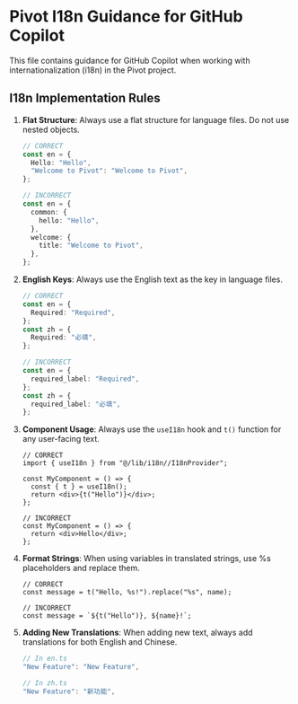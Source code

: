 # Pivot I18n Guidance for GitHub Copilot

This file contains guidance for GitHub Copilot when working with internationalization (i18n) in the Pivot project.

## I18n Implementation Rules

1. **Flat Structure**: Always use a flat structure for language files. Do not use nested objects.

   ```ts
   // CORRECT
   const en = {
     Hello: "Hello",
     "Welcome to Pivot": "Welcome to Pivot",
   };

   // INCORRECT
   const en = {
     common: {
       hello: "Hello",
     },
     welcome: {
       title: "Welcome to Pivot",
     },
   };
   ```

2. **English Keys**: Always use the English text as the key in language files.

   ```ts
   // CORRECT
   const en = {
     Required: "Required",
   };
   const zh = {
     Required: "必填",
   };

   // INCORRECT
   const en = {
     required_label: "Required",
   };
   const zh = {
     required_label: "必填",
   };
   ```

3. **Component Usage**: Always use the `useI18n` hook and `t()` function for any user-facing text.

   ```tsx
   // CORRECT
   import { useI18n } from "@/lib/i18n//I18nProvider";

   const MyComponent = () => {
     const { t } = useI18n();
     return <div>{t("Hello")}</div>;
   };

   // INCORRECT
   const MyComponent = () => {
     return <div>Hello</div>;
   };
   ```

4. **Format Strings**: When using variables in translated strings, use %s placeholders and replace them.

   ```tsx
   // CORRECT
   const message = t("Hello, %s!").replace("%s", name);

   // INCORRECT
   const message = `${t("Hello")}, ${name}!`;
   ```

5. **Adding New Translations**: When adding new text, always add translations for both English and Chinese.

   ```ts
   // In en.ts
   "New Feature": "New Feature",

   // In zh.ts
   "New Feature": "新功能",
   ```
